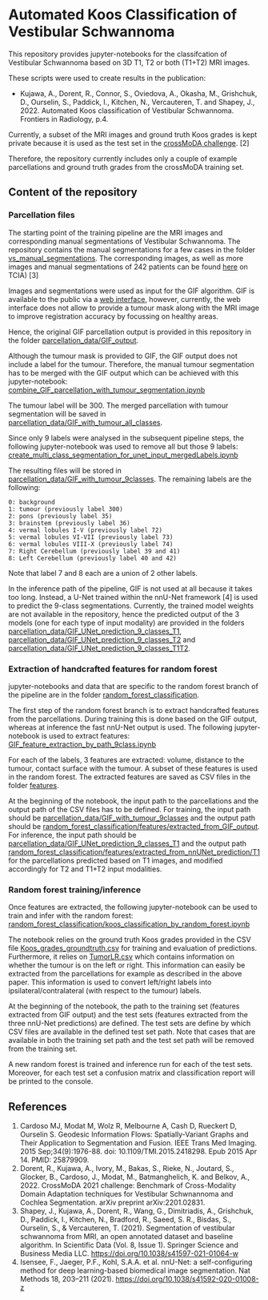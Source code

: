 # Automated Koos Classification of Vestibular Schwannoma

This repository provides jupyter-notebooks for the classifcation of Vestibular Schwannoma based on 3D T1, T2 or both (T1+T2) MRI images.

These scripts were used to create results in the publication:

- Kujawa, A., Dorent, R., Connor, S., Oviedova, A., Okasha, M., Grishchuk, D., Ourselin, S., Paddick, I., Kitchen, N., Vercauteren, T. and Shapey, J., 2022. Automated Koos classification of Vestibular Schwannoma. Frontiers in Radiology, p.4.

Currently, a subset of the MRI images and ground truth Koos grades is kept private because it is used as the test set in the [crossMoDA challenge](https://crossmoda-challenge.ml/). [2]

Therefore, the repository currently includes only a couple of example parcellations and ground truth grades from the crossMoDA training set.

## Content of the repository

### Parcellation files
The starting point of the training pipeline are the MRI images and corresponding manual segmentations of Vestibular Schwannoma. The repository contains the manual segmentations for a few cases in the folder [vs_manual_segmentations](vs_manual_segmentations). The corresponding images, as well as more images and manual segmentations of 242 patients can be found [here](https://doi.org/10.7937/TCIA.9YTJ-5Q73) on TCIA) [3]

Images and segmentations were used as input for the GIF algorithm. GIF is available to the public via a [web interface](http://niftyweb.cs.ucl.ac.uk/program.php?p=GIF), however, currently, the web interface does not allow to provide a tumour mask along with the MRI image to improve registration accuracy by focussing on healthy areas. 

Hence, the original GIF parcellation output is provided in this repository in the folder [parcellation_data/GIF_output](parcellation_data/GIF_output).

Although the tumour mask is provided to GIF, the GIF output does not include a label for the tumour. Therefore, the manual tumour segmentation has to be merged with the GIF output which can be achieved with this jupyter-notebook: [combine_GIF_parcellation_with_tumour_segmentation.ipynb](combine_GIF_parcellation_with_tumour_segmentation.ipynb)

The tumour label will be 300. The merged parcellation with tumour segmentation will be saved in [parcellation_data/GIF_with_tumour_all_classes](parcellation_data/GIF_with_tumour_all_classes).

Since only 9 labels were analysed in the subsequent pipeline steps, the following jupyter-notebook was used to remove all but those 9 labels: [create_multi_class_segmentation_for_unet_input_mergedLabels.ipynb](create_multi_class_segmentation_for_unet_input_mergedLabels.ipynb)

The resulting files will be stored in [parcellation_data/GIF_with_tumour_9classes](parcellation_data/GIF_with_tumour_9classes). The remaining labels are the following:

    0: background
    1: tumour (previously label 300)
    2: pons (previously label 35)
    3: brainstem (previously label 36)
    4: vermal lobules I-V (previously label 72)
    5: vermal lobules VI-VII (previously label 73)
    6: vermal lobules VIII-X (previously label 74)
    7: Right Cerebellum (previously label 39 and 41)
    8: Left Cerebellum (previously label 40 and 42)

Note that label 7 and 8 each are a union of 2 other labels.

In the inference path of the pipeline, GIF is not used at all because it takes too long. Instead, a U-Net trained within the nnU-Net framework [4] is used to predict the 9-class segmentations. Currently, the trained model weights are not available in the repository, hence the predicted output of the 3 models (one for each type of input modality) are provided in the folders [parcellation_data/GIF_UNet_prediction_9_classes_T1](parcellation_data/GIF_UNet_prediction_9_classes_T1), [parcellation_data/GIF_UNet_prediction_9_classes_T2](parcellation_data/GIF_UNet_prediction_9_classes_T2) and [parcellation_data/GIF_UNet_prediction_9_classes_T1T2](parcellation_data/GIF_UNet_prediction_9_classes_T1T2).

### Extraction of handcrafted features for random forest

jupyter-notebooks and data that are specific to the random forest branch of the pipeline are in the folder [random_forest_classification](random_forest_classification).

The first step of the random forest branch is to extract handcrafted features from the parcellations. During training this is done based on the GIF output, whereas at inference the fast nnU-Net output is used. The following jupyter-notebook is used to extract features:
[GIF_feature_extraction_by_path_9class.ipynb](random_forest_classification/GIF_feature_extraction_by_path_9class.ipynb)

For each of the labels, 3 features are extracted: volume, distance to the tumour, contact surface with the tumour. A subset of these features is used in the random forest. The extracted features are saved as CSV files in the folder [features](random_forest_classification/features).

At the beginning of the notebook, the input path to the parcellations and the output path of the CSV files has to be defined. For training, the input path should be [parcellation_data/GIF_with_tumour_9classes](parcellation_data/GIF_with_tumour_9classes) and the output path should be [random_forest_classification/features/extracted_from_GIF_output](random_forest_classification/features/extracted_from_GIF_output). For inference, the input path should be [parcellation_data/GIF_UNet_prediction_9_classes_T1](parcellation_data/GIF_UNet_prediction_9_classes_T1) and the output path [random_forest_classification/features/extracted_from_nnUNet_prediction/T1](random_forest_classification/features/extracted_from_nnUNet_prediction/T1) for the parcellations predicted based on T1 images, and modified accordingly for T2 and T1+T2 input modalities.

### Random forest training/inference
Once features are extracted, the following jupyter-notebook can be used to train and infer with the random forest:
[random_forest_classification/koos_classification_by_random_forest.ipynb](random_forest_classification/koos_classification_by_random_forest.ipynb)

The notebook relies on the ground truth Koos grades provided in the CSV file [Koos_grades_groundtruth.csv](Koos_grades_groundtruth.csv) for training and evaluation of predictions. Furthermore, it relies on [TumorLR.csv](TumorLR.csv) which contains information on whether the tumour is on the left or right. This information can easily be extracted from the parcellations for example as described in the above paper. This information is used to convert left/right labels into ipsilateral/contralateral (with respect to the tumour) labels. 

At the beginning of the notebook, the path to the training set (features extracted from GIF output) and the test sets (features extracted from the three nnU-Net predictions) are defined. The test sets are define by which CSV files are available in the defined test set path. Note that cases that are available in both the training set path and the test set path will be removed from the training set.

A new random forest is trained and inference run for each of the test sets. Moreover, for each test set a confusion matrix and classification report will be printed to the console.

## References
1. Cardoso MJ, Modat M, Wolz R, Melbourne A, Cash D, Rueckert D, Ourselin S. Geodesic Information Flows: Spatially-Variant Graphs and Their Application to Segmentation and Fusion. IEEE Trans Med Imaging. 2015 Sep;34(9):1976-88. doi: 10.1109/TMI.2015.2418298. Epub 2015 Apr 14. PMID: 25879909.
2. Dorent, R., Kujawa, A., Ivory, M., Bakas, S., Rieke, N., Joutard, S., Glocker, B., Cardoso, J., Modat, M., Batmanghelich, K. and Belkov, A., 2022. CrossMoDA 2021 challenge: Benchmark of Cross-Modality Domain Adaptation techniques for Vestibular Schwnannoma and Cochlea Segmentation. arXiv preprint arXiv:2201.02831.
3. Shapey, J., Kujawa, A., Dorent, R., Wang, G., Dimitriadis, A., Grishchuk, D., Paddick, I., Kitchen, N., Bradford, R., Saeed, S. R., Bisdas, S., Ourselin, S., & Vercauteren, T. (2021). Segmentation of vestibular schwannoma from MRI, an open annotated dataset and baseline algorithm. In Scientific Data (Vol. 8, Issue 1). Springer Science and Business Media LLC. https://doi.org/10.1038/s41597-021-01064-w
4. Isensee, F., Jaeger, P.F., Kohl, S.A.A. et al. nnU-Net: a self-configuring method for deep learning-based biomedical image segmentation. Nat Methods 18, 203–211 (2021). https://doi.org/10.1038/s41592-020-01008-z